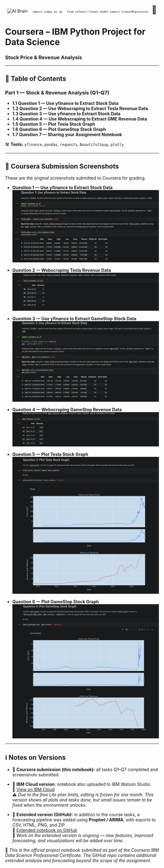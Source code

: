 <p align="center" style="margin:0 0 18px 0;">
  <img src="https://img.icons8.com/color/96/artificial-intelligence.png" width="85" alt="AI Brain"/>
  &nbsp;&nbsp;
  <code style="font-size:9px;">import numpy as np</code> &nbsp;&nbsp; 
  <code style="font-size:9px;">from sklearn.linear_model import LinearRegression</code>
  &nbsp;&nbsp;<span style="font-size:26px;">🐍</span>
</p>

# Coursera – IBM Python Project for Data Science  
### Stock Price & Revenue Analysis  

---

## 📘 Table of Contents

### Part 1 — Stock & Revenue Analysis (Q1–Q7)

- **1.1 Question 1 — Use yfinance to Extract Stock Data**  
- **1.2 Question 2 — Use Webscraping to Extract Tesla Revenue Data**  
- **1.3 Question 3 — Use yfinance to Extract Stock Data**  
- **1.4 Question 4 — Use Webscraping to Extract GME Revenue Data**  
- **1.5 Question 5 — Plot Tesla Stock Graph**  
- **1.6 Question 6 — Plot GameStop Stock Graph**  
- **1.7 Question 7 — Sharing your Assignment Notebook**  

🛠️ **Tools:** `yfinance`, `pandas`, `requests`, `BeautifulSoup`, `plotly`

---

## 📸 Coursera Submission Screenshots

These are the original screenshots submitted to Coursera for grading.

- **Question 1 — Use yfinance to Extract Stock Data**  
  ![Q1](./ibm_ds_screenshots/Screenshot_q1.png)

- **Question 2 — Webscraping Tesla Revenue Data**  
  ![Q2](./ibm_ds_screenshots/Screenshot_q2.png)

- **Question 3 — Use yfinance to Extract GameStop Stock Data**  
  ![Q3](./ibm_ds_screenshots/Screenshot_q3.png)

- **Question 4 — Webscraping GameStop Revenue Data**  
  ![Q4](./ibm_ds_screenshots/Screenshot_q4.png)

- **Question 5 — Plot Tesla Stock Graph**  
  ![Q5](./ibm_ds_screenshots/Screenshot_q5.png)

- **Question 6 — Plot GameStop Stock Graph**  
  ![Q6](./ibm_ds_screenshots/Screenshot_q6.png)

---

## ℹ️ Notes on Versions

- 🔹 **Coursera submission (this notebook):** all tasks Q1–Q7 completed and screenshots submitted.  
- 🔹 **IBM Cloud version:** notebook also uploaded to IBM Watson Studio.  
  📂 [View on IBM Cloud](https://dataplatform.cloud.ibm.com/analytics/notebooks/v2/68ab5a8f-a206-44ce-b99a-3138c9c58935/view?access_token=5f105c703536a0133190b848a2d42cce055e9a2ebbd8bb04a7521d6c536ee475&context=cpdaas)  
  ⚠️ *Due to the free Lite plan limits, editing is frozen for one month. This version shows all plots and tasks done, but small issues remain to be fixed when the environment unlocks.*  

- 🔹 **Extended version (GitHub):** in addition to the course tasks, a forecasting pipeline was added using **Prophet / ARIMA**, with exports to CSV, HTML, PNG, and ZIP.  
  📂 [Extended notebook on GitHub](https://github.com/VladBrilliant/Stock-Forecast-TSLA-GME/blob/main/notebooks/Extended/Python_Project_for_Data_Science_Project_2.ipynb)  
  🚧 *Work on the extended version is ongoing — new features, improved forecasting, and visualizations will be added over time.*  



📌 *This is the official project notebook submitted as part of the Coursera IBM Data Science Professional Certificate. The GitHub repo contains additional extended analysis and forecasting beyond the scope of the assignment.*
